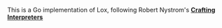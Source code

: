 This is a Go implementation of Lox, following Robert Nystrom's [__Crafting Interpreters__](https://www.craftinginterpreters.com)